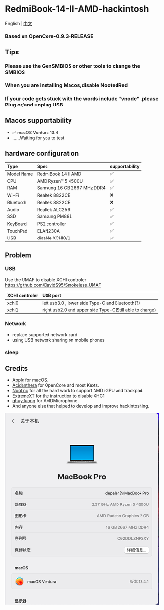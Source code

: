 # RedmiBook-14-II-AMD-hackintosh
English | [中文](./README_ZH.md)
### Based on OpenCore-0.9.3-RELEASE

## Tips
### Please use the GenSMBIOS or other tools to change the SMBIOS
### When you are installing Macos,disable NootedRed
### If your code gets stuck with the words include "vnode" ,please Plug or/and unplug USB


## Macos supportability
- ✅ macOS Ventura 13.4
- ……Waiting for you to test


## hardware configuration

Type | Spec | supportability
:---------|:---------|:---------
Model Name | RedmiBook 14 II AMD | ✅
CPU | AMD Ryzen™ 5 4500U | ✅
RAM | Samsung 16 GB 2667 MHz DDR4 | ✅
Wi-Fi | Realtek 8822CE | ❌
Bluetooth | Realtek 8822CE | ❌
Audio | Realtek ALC256 | ✅
SSD | Samsung PM881 | ✅
KeyBoard | PS2 controller | ✅
TouchPad | ELAN230A |✅
USB | disable XCHI0/1 | ✅


## Problem

### USB
Use the UMAF to disable XCHI controler
https://github.com/DavidS95/Smokeless_UMAF

XCHI controler | USB port
:---------|:---------
xchi0 | left usb3.0 , lower side Type-C and Bluetooth(?)
xchi1 | right usb2.0 and upper side Type-C(Still able to charge)

### Network
- replace supported network card
- using USB network sharing on mobile phones

### sleep


## Credits

- [Apple](https://www.apple.com) for macOS.
- [Acidanthera](https://github.com/acidanthera) for OpenCore and most Kexts.
- [NootInc](https://github.com/NootInc) for all the hard work to support AMD iGPU and trackpad.
- [ExtremeXT](https://github.com/ExtremeXT) for the instruction to disable XHC1
- [qhuyduong](https://github.com/qhuyduong) for AMDMicrophone.
- And anyone else that helped to develop and improve hackintoshing.

![Ventura](./Screenshots/2023-06-26.png)
